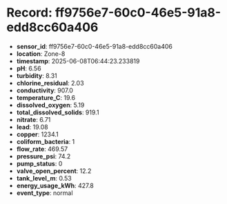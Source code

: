 # Record: ff9756e7-60c0-46e5-91a8-edd8cc60a406

- **sensor_id**: ff9756e7-60c0-46e5-91a8-edd8cc60a406
- **location**: Zone-8
- **timestamp**: 2025-06-08T06:44:23.233819
- **pH**: 6.56
- **turbidity**: 8.31
- **chlorine_residual**: 2.03
- **conductivity**: 907.0
- **temperature_C**: 19.6
- **dissolved_oxygen**: 5.19
- **total_dissolved_solids**: 919.1
- **nitrate**: 6.71
- **lead**: 19.08
- **copper**: 1234.1
- **coliform_bacteria**: 1
- **flow_rate**: 469.57
- **pressure_psi**: 74.2
- **pump_status**: 0
- **valve_open_percent**: 12.2
- **tank_level_m**: 0.53
- **energy_usage_kWh**: 427.8
- **event_type**: normal